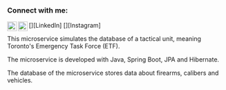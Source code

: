### Connect with me:
[<img align="left" alt="Anh Khoi Do | LinkedIn" width="22px" src="https://cdn.jsdelivr.net/npm/simple-icons@v3/icons/linkedin.svg" />][LinkedIn]
[<img align="left" alt="Anh Khoi Do | LinkedIn" width="22px" src="https://cdn.jsdelivr.net/npm/simple-icons@v3/icons/instagram.svg" />][Instagram]

This microservice simulates the database of a tactical unit, meaning Toronto's Emergency Task Force (ETF).

The microservice is developed with Java, Spring Boot, JPA and Hibernate.

The database of the microservice stores data about firearms, calibers and vehicles.
